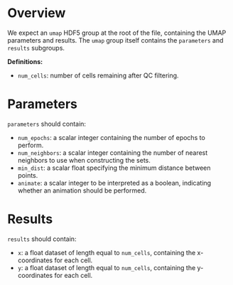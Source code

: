 # Overview

We expect an `umap` HDF5 group at the root of the file, containing the UMAP parameters and results.
The `umap` group itself contains the `parameters` and `results` subgroups.

**Definitions:**

- `num_cells`: number of cells remaining after QC filtering.

# Parameters

`parameters` should contain:

- `num_epochs`: a scalar integer containing the number of epochs to perform.
- `num_neighbors`: a scalar integer containing the number of nearest neighbors to use when constructing the sets.
- `min_dist`: a scalar float specifying the minimum distance between points.
- `animate`: a scalar integer to be interpreted as a boolean, indicating whether an animation should be performed.

# Results

`results` should contain:

- `x`: a float dataset of length equal to `num_cells`, containing the x-coordinates for each cell.
- `y`: a float dataset of length equal to `num_cells`, containing the y-coordinates for each cell.
